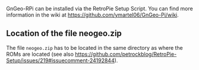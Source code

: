 GnGeo-RPi can be installed via the RetroPie Setup Script. You can find more information in the wiki at https://github.com/ymartel06/GnGeo-Pi/wiki.

## Location of the file neogeo.zip

The file `neogeo.zip` has to be located in the same directory as where the ROMs are located (see also https://github.com/petrockblog/RetroPie-Setup/issues/219#issuecomment-24192844).
